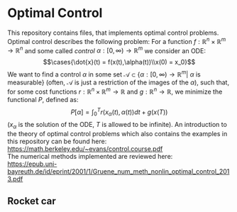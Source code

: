 # Optimal Control

This repository contains files, that implements optimal control problems.
Optimal control describes the following problem: For a function 
$f: \mathbb{R}^n \times \mathbb{R}^m \rightarrow \mathbb{R}^n$ and some 
called _control_ $\alpha:[0,\infty) \rightarrow \mathbb{R}^m$ we consider
an ODE:
$$\cases{\dot{x}(t) = f(x(t),\alpha(t))\\x(0) = x_0}$$
We want to find a control $\alpha$ in some set $\mathcal{A} \subset
\{\alpha:[0,\infty) \rightarrow \mathbb{R}^m | \ \alpha \text{ is measurable}
\}$ (often, $\mathcal{A}$ is just a restriction of the images of the $\alpha$),
such that, for some cost functions 
$r:\mathbb{R}^n \times \mathbb{R}^m \rightarrow \mathbb{R}$ and 
$g:\mathbb{R}^n \rightarrow \mathbb{R}$, we minimize the functional $P$, defined
as:
$$P[\alpha] = \int_0^T r(x_\alpha(t), \alpha(t)) dt + g(x(T))$$
($x_\alpha$ is the solution of the ODE, $T$ is allowed to be infinite). An
introduction to the theory of optimal control problems which also contains the
examples in this repository can be found here:
https://math.berkeley.edu/~evans/control.course.pdf \
The numerical methods implemented are reviewed here: \
https://epub.uni-bayreuth.de/id/eprint/2001/1/Gruene_num_meth_nonlin_optimal_control_2013.pdf

## Rocket car